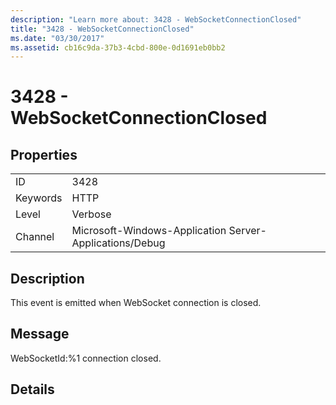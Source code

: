 ```yaml
---
description: "Learn more about: 3428 - WebSocketConnectionClosed"
title: "3428 - WebSocketConnectionClosed"
ms.date: "03/30/2017"
ms.assetid: cb16c9da-37b3-4cbd-800e-0d1691eb0bb2
---
```

# 3428 - WebSocketConnectionClosed

## Properties  
  
|||  
|-|-|  
|ID|3428|  
|Keywords|HTTP|  
|Level|Verbose|  
|Channel|Microsoft-Windows-Application Server-Applications/Debug|  
  
## Description  

 This event is emitted when WebSocket connection is closed.  
  
## Message  

 WebSocketId:%1 connection closed.  
  
## Details
